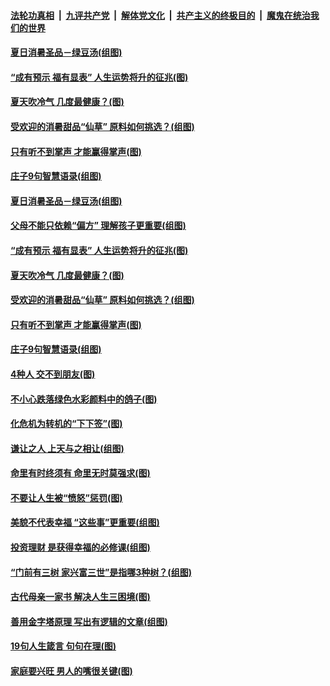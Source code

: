 

####  [法轮功真相](../../../../basic/blob/master/README.md?t=07281331) &nbsp;|&nbsp; [九评共产党](../../../../9ping.md/blob/master/README.md?t=07281331) &nbsp;|&nbsp; [解体党文化](../../../../jtdwh.md/blob/master/README.md?t=07281331)  &nbsp;|&nbsp; [共产主义的终极目的](../../../../gczydzjmd.md/blob/master/README.md?t=07281331) &nbsp;|&nbsp; [魔鬼在统治我们的世界](../../../../mgztzwmdsj.md/blob/master/README.md?t=07281331) 

#### [夏日消暑圣品－绿豆汤(组图)](../pages/p8/940796.md?t=07281331) 

#### [“成有预示 福有显表” 人生运势将升的征兆(图)](../pages/p8/941025.md?t=07281331) 

#### [夏天吹冷气 几度最健康？(图)](../pages/p8/940956.md?t=07281331) 

#### [受欢迎的消暑甜品“仙草” 原料如何挑选？(组图)](../pages/p8/940850.md?t=07281331) 

#### [只有听不到掌声 才能赢得掌声(图)](../pages/p8/940636.md?t=07281331) 

#### [庄子9句智慧语录(组图)](../pages/p8/940644.md?t=07281331) 

#### [夏日消暑圣品－绿豆汤(组图)](../pages/p8/940796.md?t=07281331) 

#### [父母不能只依赖“偏方” 理解孩子更重要(组图)](../pages/p8/941035.md?t=07281331) 

#### [“成有预示 福有显表” 人生运势将升的征兆(图)](../pages/p8/941025.md?t=07281331) 

#### [夏天吹冷气 几度最健康？(图)](../pages/p8/940956.md?t=07281331) 

#### [受欢迎的消暑甜品“仙草” 原料如何挑选？(组图)](../pages/p8/940850.md?t=07281331) 

#### [只有听不到掌声 才能赢得掌声(图)](../pages/p8/940636.md?t=07281331) 

#### [庄子9句智慧语录(组图)](../pages/p8/940644.md?t=07281331) 

#### [4种人 交不到朋友(图)](../pages/p8/940609.md?t=07281331) 

#### [不小心跌落绿色水彩颜料中的鸽子(图)](../pages/p8/940733.md?t=07281331) 

#### [化危机为转机的“下下签”(图)](../pages/p8/940628.md?t=07281331) 

#### [谦让之人 上天与之相让(组图)](../pages/p8/938029.md?t=07281331) 

#### [命里有时终须有 命里无时莫强求(图)](../pages/p8/940454.md?t=07281331) 

#### [不要让人生被“愤怒”惩罚(图)](../pages/p8/940751.md?t=07281331) 

#### [美貌不代表幸福 “这些事”更重要(组图)](../pages/p8/940633.md?t=07281331) 

#### [投资理财 是获得幸福的必修课(组图)](../pages/p8/940728.md?t=07281331) 

#### [“门前有三树 家兴富三世”是指哪3种树？(组图)](../pages/p8/940619.md?t=07281331) 

#### [古代母亲一家书 解决人生三困境(图)](../pages/p8/940639.md?t=07281331) 

#### [善用金字塔原理 写出有逻辑的文章(组图)](../pages/p8/940603.md?t=07281331) 

#### [19句人生箴言 句句在理(图)](../pages/p8/940582.md?t=07281331) 

#### [家庭要兴旺 男人的嘴很关键(图)](../pages/p8/940551.md?t=07281331) 


